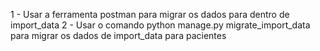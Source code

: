 1 - Usar a ferramenta postman para migrar os dados para dentro de import_data
2 - Usar o comando python manage.py migrate_import_data para migrar os dados de import_data para pacientes